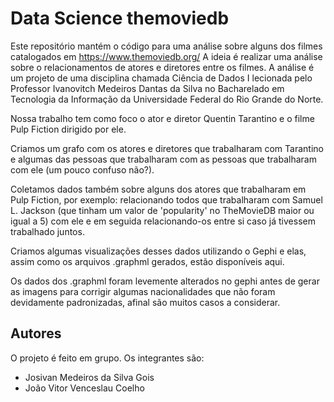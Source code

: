 # Data Science themoviedb

Este repositório mantém o código para uma análise sobre alguns dos filmes catalogados em https://www.themoviedb.org/
A ideia é realizar uma análise sobre o relacionamentos de atores e diretores entre os filmes. A análise é um projeto de uma disciplina chamada Ciência de Dados I lecionada pelo Professor Ivanovitch Medeiros Dantas da Silva no Bacharelado em Tecnologia da Informação da Universidade Federal do Rio Grande do Norte.

Nossa trabalho tem como foco o ator e diretor Quentin Tarantino e o filme Pulp Fiction dirigido por ele.

Criamos um grafo com os atores e diretores que trabalharam com Tarantino e algumas das pessoas que trabalharam com as pessoas que trabalharam com ele (um pouco confuso não?).

Coletamos dados também sobre alguns dos atores que trabalharam em Pulp Fiction, por exemplo: relacionando todos que trabalharam com Samuel L. Jackson (que tinham um valor de 'popularity' no TheMovieDB maior ou igual a 5) com ele e em seguida relacionando-os entre si caso já tivessem trabalhado juntos.

Criamos algumas visualizações desses dados utilizando o Gephi e elas, assim como os arquivos .graphml gerados, estão disponíveis aqui.

Os dados dos .graphml foram levemente alterados no gephi antes de gerar as imagens para corrigir algumas nacionalidades que não foram devidamente padronizadas, afinal são muitos casos a considerar.

## Autores
O projeto é feito em grupo. Os integrantes são:
- Josivan Medeiros da Silva Gois
- João Vitor Venceslau Coelho


